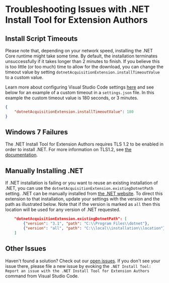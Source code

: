# Troubleshooting Issues with .NET Install Tool for Extension Authors

## Install Script Timeouts

Please note that, depending on your network speed, installing the .NET Core runtime might take some time. By default, the installation terminates unsuccessfully if it takes longer than 2 minutes to finish. If you believe this is too little (or too much) time to allow for the download, you can change the timeout value by setting `dotnetAcquisitionExtension.installTimeoutValue` to a custom value.

Learn more about configuring Visual Studio Code settings [here](https://code.visualstudio.com/docs/getstarted/settings) and see below for an example of a custom timeout in a `settings.json` file. In this example the custom timeout value is 180 seconds, or 3 minutes.

```json
{
    "dotnetAcquisitionExtension.installTimeoutValue": 180
}
```

## Windows 7 Failures

The .NET Install Tool for Extension Authors requires TLS 1.2 to be enabled in order to install .NET. For more information on TLS1.2, see [the documentation](https://docs.microsoft.com/mem/configmgr/core/plan-design/security/enable-tls-1-2-client).

## Manually Installing .NET

If .NET installation is failing or you want to reuse an existing installation of .NET, you can use the `dotnetAcquisitionExtension.existingDotnetPath` setting. .NET can be manually installed from [the .NET website](https://aka.ms/dotnet-core-download). To direct this extension to that installation, update your settings with the version and the path as illustrated below. Note that if the version is marked as `all` then this location will be used for any version of .NET requested.

```json
    "dotnetAcquisitionExtension.existingDotnetPath": [
        {"version": "3.1", "path": "C:\\Program Files\\dotnet"},
        {"version": "all", "path": "C:\\local\\installation\\location"}
    ]
```

## Other Issues

Haven't found a solution? Check out our [open issues](https://github.com/dotnet/vscode-dotnet-runtime/issues). If you don't see your issue there, please file a new issue by evoking the `.NET Install Tool: Report an issue with the .NET Install Tool for Extension Authors` command from Visual Studio Code.